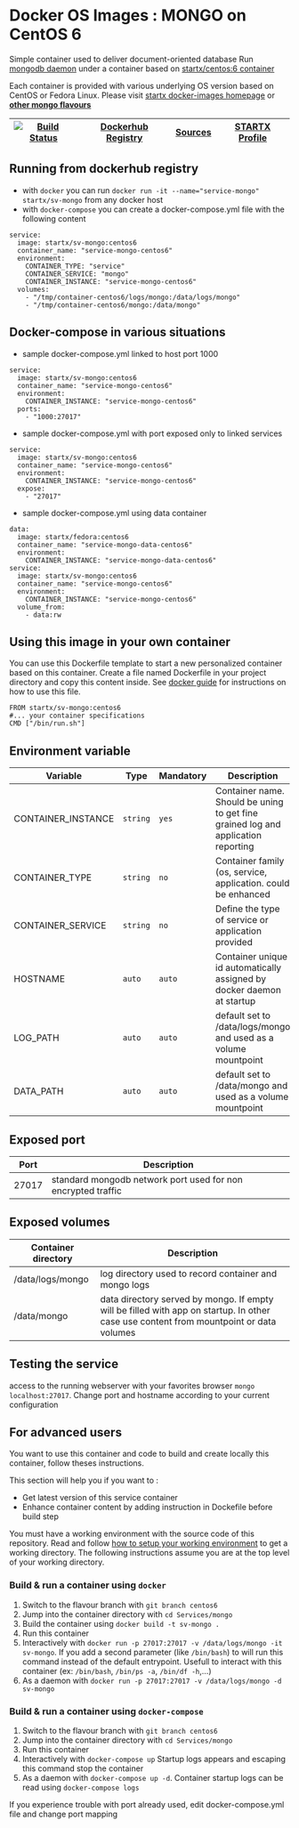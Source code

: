 # Docker OS Images : MONGO on CentOS 6

Simple container used to deliver document-oriented database
Run [mongodb daemon](https://www.mongodb.org/) under a container 
based on [startx/centos:6 container](https://hub.docker.com/r/startx/fedora)

Each container is provided with various underlying OS version based on CentOS or 
Fedora Linux. Please visit [startx docker-images homepage](https://github.com/startxfr/docker-images/)
or **[other mongo flavours](https://github.com/startxfr/docker-images/Services/mongo/#available-flavours)**

| [![Build Status](https://travis-ci.org/startxfr/docker-images.svg)](https://travis-ci.org/startxfr/docker-images) | [Dockerhub Registry](https://hub.docker.com/r/startx/sv-mongo/) | [Sources](https://github.com/startxfr/docker-images/Services/mongo)             | [STARTX Profile](https://github.com/startxfr) | 
|-------------------------------------------------------------------------------------------------------------------|-----------------------------------------------------------------|---------------------------------------------------------------------------------|-----------------------------------------------|

## Running from dockerhub registry

* with `docker` you can run `docker run -it --name="service-mongo" startx/sv-mongo` from any docker host
* with `docker-compose` you can create a docker-compose.yml file with the following content
```
service:
  image: startx/sv-mongo:centos6
  container_name: "service-mongo-centos6"
  environment:
    CONTAINER_TYPE: "service"
    CONTAINER_SERVICE: "mongo"
    CONTAINER_INSTANCE: "service-mongo-centos6"
  volumes:
    - "/tmp/container-centos6/logs/mongo:/data/logs/mongo"
    - "/tmp/container-centos6/mongo:/data/mongo"
```

## Docker-compose in various situations

* sample docker-compose.yml linked to host port 1000
```
service:
  image: startx/sv-mongo:centos6
  container_name: "service-mongo-centos6"
  environment:
    CONTAINER_INSTANCE: "service-mongo-centos6"
  ports:
    - "1000:27017"
```
* sample docker-compose.yml with port exposed only to linked services
```
service:
  image: startx/sv-mongo:centos6
  container_name: "service-mongo-centos6"
  environment:
    CONTAINER_INSTANCE: "service-mongo-centos6"
  expose:
    - "27017"
```
* sample docker-compose.yml using data container
```
data:
  image: startx/fedora:centos6
  container_name: "service-mongo-data-centos6"
  environment:
    CONTAINER_INSTANCE: "service-mongo-data-centos6"
service:
  image: startx/sv-mongo:centos6
  container_name: "service-mongo-centos6"
  environment:
    CONTAINER_INSTANCE: "service-mongo-centos6"
  volume_from:
    - data:rw
```

## Using this image in your own container

You can use this Dockerfile template to start a new personalized container based on this container. Create a file named Dockerfile in your project directory and copy this content inside. See [docker guide](http://docs.docker.com/engine/reference/builder/) for instructions on how to use this file.
 ```
FROM startx/sv-mongo:centos6
#... your container specifications
CMD ["/bin/run.sh"]
```

## Environment variable

| Variable                  | Type     | Mandatory | Description                                                              |
|---------------------------|----------|-----------|--------------------------------------------------------------------------|
| CONTAINER_INSTANCE        | `string` | `yes`     | Container name. Should be uning to get fine grained log and application reporting
| CONTAINER_TYPE            | `string` | `no`      | Container family (os, service, application. could be enhanced 
| CONTAINER_SERVICE         | `string` | `no`      | Define the type of service or application provided
| HOSTNAME                  | `auto`   | `auto`    | Container unique id automatically assigned by docker daemon at startup
| LOG_PATH                  | `auto`   | `auto`    | default set to /data/logs/mongo and used as a volume mountpoint
| DATA_PATH                 | `auto`   | `auto`    | default set to /data/mongo and used as a volume mountpoint

## Exposed port

| Port  | Description                                                              |
|-------|--------------------------------------------------------------------------|
| 27017 | standard mongodb network port used for non encrypted traffic

## Exposed volumes

| Container directory  | Description                                                              |
|----------------------|--------------------------------------------------------------------------|
| /data/logs/mongo     | log directory used to record container and mongo logs
| /data/mongo          | data directory served by mongo. If empty will be filled with app on startup. In other case use content from mountpoint or data volumes

## Testing the service

access to the running webserver with your favorites browser `mongo localhost:27017`. Change port and hostname according to your current configuration

## For advanced users

You want to use this container and code to build and create locally this container, follow theses instructions.

This section will help you if you want to :
* Get latest version of this service container
* Enhance container content by adding instruction in Dockefile before build step

You must have a working environment with the source code of this repository. Read and follow [how to setup your working environment](https://github.com/startxfr/docker-images#setup-your-working-environment-mandatory) to get a working directory. The following instructions assume you are at the top level of your working directory.

### Build & run a container using `docker`

1. Switch to the flavour branch with `git branch centos6`
2. Jump into the container directory with `cd Services/mongo`
3. Build the container using `docker build -t sv-mongo .`
4. Run this container 
  1. Interactively with `docker run -p 27017:27017 -v /data/logs/mongo -it sv-mongo`. If you add a second parameter (like `/bin/bash`) to will run this command instead of the default entrypoint. Usefull to interact with this container (ex: `/bin/bash`, `/bin/ps -a`, `/bin/df -h`,...) 
  2. As a daemon with `docker run -p 27017:27017 -v /data/logs/mongo -d sv-mongo`


### Build & run a container using `docker-compose`

1. Switch to the flavour branch with `git branch centos6`
2. Jump into the container directory with `cd Services/mongo`
3. Run this container 
  1. Interactively with `docker-compose up` Startup logs appears and escaping this command stop the container
  2. As a daemon with `docker-compose up -d`. Container startup logs can be read using `docker-compose logs`

If you experience trouble with port already used, edit docker-compose.yml file and change port mapping
